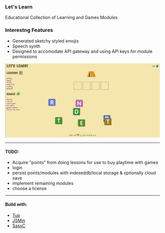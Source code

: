 ### Let's Learn

Educational Collection of Learning and Games Modules

### Interestng Features
- Generated sketchy styled emojis
- Speech synth
- Designed to accomodate API gateway and using API keys for module permissions

![Let's Learn Screenshot](https://raw.githubusercontent.com/ryanford-dev/lets-learn/master/screenshot.png)

---
#### TODO:

- Acquire "points" from doing lessons for use to buy playtime with games
- login
- persist points/modules with indexeddb/local storage & optionally cloud save
- implement remaining modules
- choose a license

---
#### Build with:
- [Tup](https://gittup.org/tup)
- [JSMin](https://github.com/douglascrockford/JSMin)
- [SassC](https://github.com/sass/sassc)
